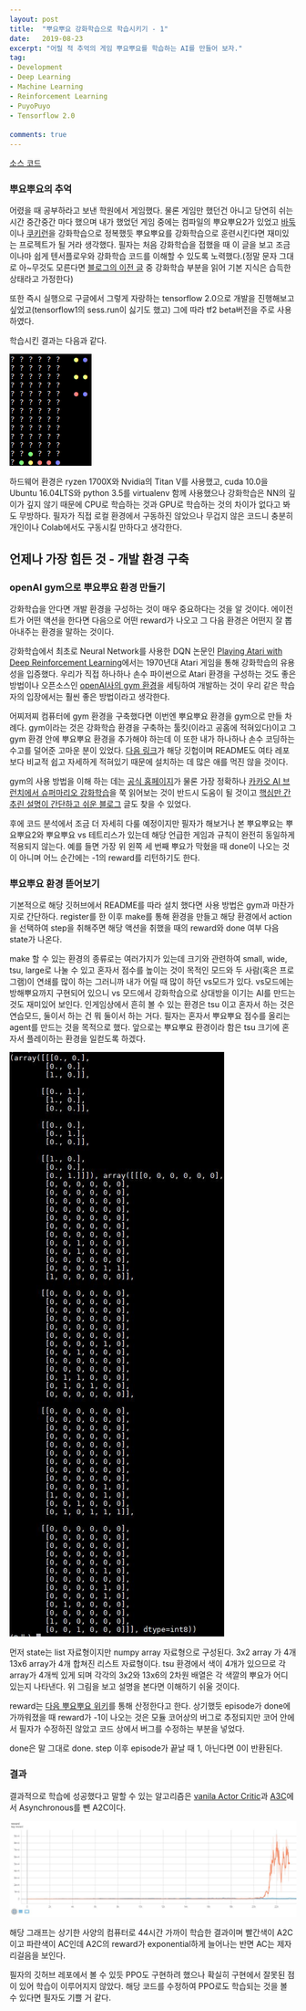 ```yaml
---
layout: post
title:  "뿌요뿌요 강화학습으로 학습시키기 - 1"
date:   2019-08-23
excerpt: "어릴 적 추억의 게임 뿌요뿌요를 학습하는 AI를 만들어 보자."
tag:
- Development
- Deep Learning
- Machine Learning
- Reinforcement Learning
- PuyoPuyo
- Tensorflow 2.0

comments: true
---
```


[소스 코드](https://github.com/queez0405/puyopuyoRL)

### 뿌요뿌요의 추억
어렸을 때 공부하라고 보낸 학원에서 게임했다. 물론 게임만 했던건 아니고 당연히 쉬는시간 중간중간 마다 했으며 내가 했었던 게임 중에는 컴파일의 뿌요뿌요2가 있었고 [바둑](https://www.nature.com/articles/nature16961)이나 [쿠키런](https://www.slideshare.net/deview/ai-67608549)을 강화학습으로 정복했듯 뿌요뿌요를 강화학습으로 훈련시킨다면 재미있는 프로젝트가 될 거라 생각했다. 필자는 처음 강화학습을 접했을 때 이 글을 보고 조금이나마 쉽게 텐서플로우와 강화학습 코드를 이해할 수 있도록 노력했다.(정말 문자 그대로 아~무것도 모른다면 [블로그의 이전 글](https://queez0405.github.io/MachineLearning-Newbee/ ) 중 강화학습 부분을 읽어 기본 지식은 습득한 상태라고 가정한다)

또한 즉시 실행으로 구글에서 그렇게 자랑하는 tensorflow 2.0으로 개발을 진행해보고 싶었고(tensorflow1의 sess.run이 싫기도 했고) 그에 따라 tf2 beta버전을 주로 사용하였다.

학습시킨 결과는 다음과 같다.

![학습결과](https://raw.githubusercontent.com/queez0405/queez0405.github.io/master/_posts/puyopuyo/puyo_result.gif)

하드웨어 환경은 ryzen 1700X와 Nvidia의 Titan V를 사용했고, cuda 10.0을 Ubuntu 16.04LTS와 python 3.5를 virtualenv 함께 사용했으나 강화학습은 NN의 깊이가 깊지 않기 때문에 CPU로 학습하는 것과 GPU로 학습하는 것의 차이가 없다고 봐도 무방하다. 필자가 직접 로컬 환경에서 구동하진 않았으나 무겁지 않은 코드니 충분히 개인이나 Colab에서도 구동시킬 만하다고 생각한다.

## 언제나 가장 힘든 것 - 개발 환경 구축
### openAI gym으로 뿌요뿌요 환경 만들기
강화학습을 안다면 개발 환경을 구성하는 것이 매우 중요하다는 것을 알 것이다. 에이전트가 어떤 액션을 한다면 다음으로 어떤 reward가 나오고 그 다음 환경은 어떤지 잘 뽑아내주는 환경을 말하는 것이다.

강화학습에서 최초로 Neural Network를 사용한 DQN 논문인 [Playing Atari with Deep Reinforcement Learning](https://www.cs.toronto.edu/~vmnih/docs/dqn.pdf)에서는 1970년대 Atari 게임을 통해 강화학습의 유용성을 입증했다. 우리가 직접 하나하나 손수 파이썬으로 Atari 환경을 구성하는 것도 좋은 방법이나 오픈소스인 [openAI사의 gym 환경](https://github.com/openai/gym)을 세팅하여 개발하는 것이 우리 같은 학습자의 입장에서는 훨씬 좋은 방법이라고 생각한다.

어찌저찌 컴퓨터에 gym 환경을 구축했다면 이번엔 뿌요뿌요 환경을 gym으로 만들 차례다. gym이라는 것은 강화학습 환경을 구축하는 툴킷(이라고 공홈에 적혀있다)이고 그 gym 환경 안에 뿌요뿌요 환경을 추가해야 하는데 이 또한 내가 하나하나 손수 코딩하는 수고를 덜어준 고마운 분이 있었다. [다음 링크](https://github.com/frostburn/gym_puyopuyo)가 해당 깃헙이며 README도 여타 레포보다 비교적 쉽고 자세하게 적혀있기 때문에 설치하는 데 많은 애를 먹진 않을 것이다.

gym의 사용 방법을 이해 하는 데는 [공식 홈페이지](https://gym.openai.com/)가 물론 가장 정확하나 [카카오 AI 브런치에서 슈퍼마리오 강화학습](https://brunch.co.kr/@kakao-it/144)을 쭉 읽어보는 것이 반드시 도움이 될 것이고 [핵심만 간추린 설명이 간단하고 쉬운 블로그](https://zenoahn.tistory.com/100) 글도 찾을 수 있었다.

후에 코드 분석에서 조금 더 자세히 다룰 예정이지만 필자가 해보거나 본 뿌요뿌요는 뿌요뿌요2와 뿌요뿌요 vs 테트리스가 있는데 해당 언급한 게임과 규칙이 완전히 동일하게 적용되지 않는다. 예를 들면 가장 위 왼쪽 세 번째 뿌요가 막혔을 때 done이 나오는 것이 아니며 어느 순간에는 -1의 reward를 리턴하기도 한다.

### 뿌요뿌요 환경 뜯어보기

기본적으로 해당 깃허브에서 README를 따라 설치 했다면 사용 방법은 gym과 마찬가지로 간단하다. register를 한 이후 make를 통해 환경을 만들고 해당 환경에서 action을 선택하여 step을 취해주면 해당 액션을 취했을 때의 reward와 done 여부 다음 state가 나온다.

make 할 수 있는 환경의 종류로는 여러가지가 있는데 크기와 관련하여 small, wide, tsu, large로 나눌 수 있고 혼자서 점수를 높이는 것이 목적인 모드와 두 사람(혹은 프로그램)이 연쇄를 많이 하는 그러니까 내가 어릴 때 많이 하던 vs모드가 있다. vs모드에는 방해뿌요까지 구현되어 있으니 vs 모드에서 강화학습으로 상대방을 이기는 AI를 만드는 것도 재미있어 보인다. 인게임상에서 흔히 볼 수 있는 환경은 tsu 이고 혼자서 하는 것은 연습모드, 둘이서 하는 건 뭐 둘이서 하는 거다. 필자는 혼자서 뿌요뿌요 점수를 올리는 agent를 만드는 것을 목적으로 했다. 앞으로는 뿌요뿌요 환경이라 함은 tsu 크기에 혼자서 플레이하는 환경을 일컫도록 하겠다.

![state 예시](https://raw.githubusercontent.com/queez0405/queez0405.github.io/master/_posts/puyopuyo/state.JPG)

먼저 state는 list 자료형이지만 numpy array 자료형으로 구성된다. 3x2 array 가 4개 13x6 array가 4개 합쳐진 리스트 자료형이다. tsu 환경에서 색이 4개가 있으므로 각 array가 4개씩 있게 되며 각각의 3x2와 13x6의 2차원 배열은 각 색깔의 뿌요가 어디 있는지 나타낸다. 위 그림을 보고 설명을 본다면 이해하기 쉬울 것이다.

reward는 [다음 뿌요뿌요 위키](https://puyonexus.com/wiki/Scoring)를 통해 산정한다고 한다. 상기했듯 episode가 done에 가까워졌을 때 reward가 -1이 나오는 것은 모듈 코어상의 버그로 추정되지만 코어 안에서 필자가 수정하진 않았고 코드 상에서 버그를 수정하는 부분을 넣었다.

done은 말 그대로 done. step 이후 episode가 끝날 때 1, 아닌다면 0이 반환된다.

### 결과

결과적으로 학습에 성공했다고 말할 수 있는 알고리즘은 [vanila Actor Critic](https://papers.nips.cc/paper/1786-actor-critic-algorithms.pdf)과 [A3C](https://arxiv.org/abs/1602.01783)에서 Asynchronous를 뺀 A2C이다.

![구현 결과](https://raw.githubusercontent.com/queez0405/queez0405.github.io/master/_posts/puyopuyo/tensorboard_result.JPG)

해당 그래프는 상기한 사양의 컴퓨터로 44시간 가까이 학습한 결과이며 빨간색이 A2C이고 파란색이 AC인데 A2C의 reward가 exponential하게 늘어나는 반면 AC는 제자리걸음을 보인다.

필자의 깃허브 레포에서 볼 수 있듯 PPO도 구현하려 했으나 확실히 구현에서 잘못된 점이 있어 학습이 이루어지지 않았다. 해당 코드를 수정하여 PPO로도 학습되는 것을 볼 수 있다면 필자도 기쁠 거 같다.
